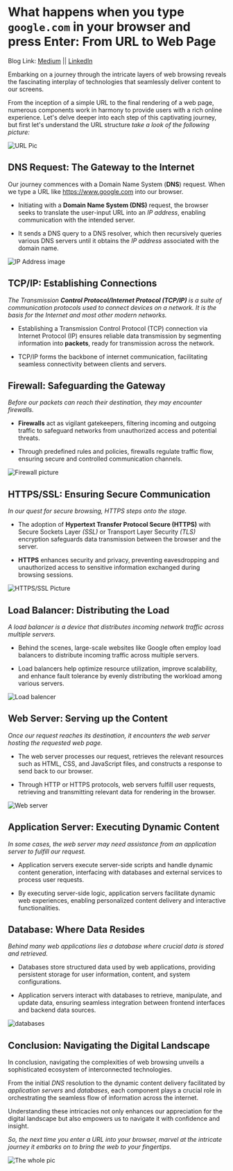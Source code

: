 # What happens when you type `google.com` in your browser and press Enter: From URL to Web Page

Blog Link: [Medium](https://medium.com/@dawoud27/understanding-the-journey-of-a-web-request-from-url-to-web-page-fba784c9e4bf) || [LinkedIn]()

Embarking on a journey through the intricate layers of web browsing reveals the fascinating interplay of technologies that seamlessly deliver content to our screens.

From the inception of a simple URL to the final rendering of a web page, numerous components work in harmony to provide users with a rich online experience. Let's delve deeper into each step of this captivating journey, but first let's understand the URL structure *take a look of the following picture:* 

![URL Pic](./images/URL.png) 

## DNS Request: The Gateway to the Internet
Our journey commences with a Domain Name System (**DNS**) request. When we type a URL like https://www.google.com into our browser.

- Initiating with a **Domain Name System (DNS)** request, the browser seeks to translate the user-input URL into an *IP address*, enabling communication with the intended server.

- It sends a DNS query to a DNS resolver, which then recursively queries various DNS servers until it obtains the *IP address* associated with the domain name.

![IP Address image](./images/ip.png)

## TCP/IP: Establishing Connections
*The Transmission **Control Protocol/Internet Protocol (TCP/IP)** is a suite of communication protocols used to connect devices on a network. It is the basis for the Internet and most other modern networks.*

- Establishing a Transmission Control Protocol (TCP) connection via Internet Protocol (IP) ensures reliable data transmission by segmenting information into **packets**, ready for transmission across the network.

- TCP/IP forms the backbone of internet communication, facilitating seamless connectivity between clients and servers.

## Firewall: Safeguarding the Gateway

*Before our packets can reach their destination, they may encounter firewalls.*

- **Firewalls** act as vigilant gatekeepers, filtering incoming and outgoing traffic to safeguard networks from unauthorized access and potential threats.

- Through predefined rules and policies, firewalls regulate traffic flow, ensuring secure and controlled communication channels.

![Firewall picture](./images/firewall.png)
<!-- Reference https://us.norton.com/blog/privacy/firewall -->

## HTTPS/SSL: Ensuring Secure Communication

*In our quest for secure browsing, HTTPS steps onto the stage.*

- The adoption of **Hypertext Transfer Protocol Secure (HTTPS)** with Secure Sockets Layer *(SSL)* or Transport Layer Security *(TLS)* encryption safeguards data transmission between the browser and the server.

- **HTTPS** enhances security and privacy, preventing eavesdropping and unauthorized access to sensitive information exchanged during browsing sessions.

![HTTPS/SSL Picture](./images/HTTPS.jpg)

<!-- Reference https://medium.com/@kasunpdh/ssl-handshake-explained-4dabb87cdce -->

## Load Balancer: Distributing the Load

*A load balancer is a device that distributes incoming network traffic across multiple servers.*

- Behind the scenes, large-scale websites like Google often employ load balancers to distribute incoming traffic across multiple servers.

- Load balancers help optimize resource utilization, improve scalability, and enhance fault tolerance by evenly distributing the workload among various servers.

![Load balencer](./images/load-balencer.png)

## Web Server: Serving up the Content

*Once our request reaches its destination, it encounters the web server hosting the requested web page.*

- The web server processes our request, retrieves the relevant resources such as HTML, CSS, and JavaScript files, and constructs a response to send back to our browser.

- Through HTTP or HTTPS protocols, web servers fulfill user requests, retrieving and transmitting relevant data for rendering in the browser.

![Web server](./images/Types-of-Web-Servers.webp)

## Application Server: Executing Dynamic Content

*In some cases, the web server may need assistance from an application server to fulfill our request.*

- Application servers execute server-side scripts and handle dynamic content generation, interfacing with databases and external services to process user requests.

- By executing server-side logic, application servers facilitate dynamic web experiences, enabling personalized content delivery and interactive functionalities.

## Database: Where Data Resides

*Behind many web applications lies a database where crucial data is stored and retrieved.*

- Databases store structured data used by web applications, providing persistent storage for user information, content, and system configurations.

- Application servers interact with databases to retrieve, manipulate, and update data, ensuring seamless integration between frontend interfaces and backend data sources.

![databases](./images/database.png)

## Conclusion: Navigating the Digital Landscape

In conclusion, navigating the complexities of web browsing unveils a sophisticated ecosystem of interconnected technologies.

From the initial *DNS* resolution to the dynamic content delivery facilitated by *application servers* and *databases*, each component plays a crucial role in orchestrating the seamless flow of information across the internet.

Understanding these intricacies not only enhances our appreciation for the digital landscape but also empowers us to navigate it with confidence and insight.

*So, the next time you enter a URL into your browser, marvel at the intricate journey it embarks on to bring the web to your fingertips.*

![The whole pic](./images/alx-task.png)

